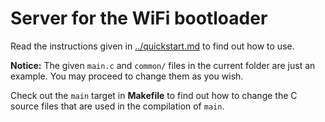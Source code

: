 # Server for the WiFi bootloader

Read the instructions given in [../quickstart.md](../quickstart.md) to find out how to use.

**Notice:** The given `main.c` and `common/` files in the current folder are just an example.
You may proceed to change them as you wish.

Check out the `main` target in **Makefile** to find out how to change the C source files that are used in the compilation
of `main`.

